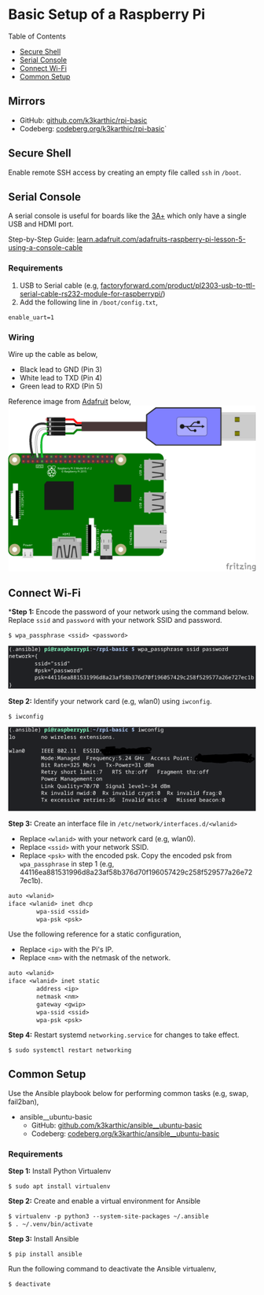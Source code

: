 # Basic Setup of a Raspberry Pi

Table of Contents
* [Secure Shell](#secure-shell)
* [Serial Console](#serial-console)
* [Connect Wi-Fi](#connect-wi-fi)
* [Common Setup](#common-setup)

## Mirrors

* GitHub: [github.com/k3karthic/rpi-basic](https://github.com/k3karthic/rpi-basic/)
* Codeberg: [codeberg.org/k3karthic/rpi-basic](https://codeberg.org/k3karthic/rpi-basic)`

## Secure Shell

Enable remote SSH access by creating an empty file called `ssh` in `/boot`.

## Serial Console

A serial console is useful for boards like the [3A+](https://www.raspberrypi.com/products/raspberry-pi-3-model-a-plus/) which only have a single USB and HDMI port.

Step-by-Step Guide: [learn.adafruit.com/adafruits-raspberry-pi-lesson-5-using-a-console-cable](https://learn.adafruit.com/adafruits-raspberry-pi-lesson-5-using-a-console-cable)

### Requirements

1. USB to Serial cable (e.g, [factoryforward.com/product/pl2303-usb-to-ttl-serial-cable-rs232-module-for-raspberrypi/](https://www.factoryforward.com/product/pl2303-usb-to-ttl-serial-cable-rs232-module-for-raspberrypi/))
2. Add the following line in `/boot/config.txt`,
```
enable_uart=1
```

### Wiring

Wire up the cable as below,
* Black lead to GND (Pin 3)
* White lead to TXD (Pin 4)
* Green lead to RXD (Pin 5)

Reference image from [Adafruit](https://learn.adafruit.com/adafruits-raspberry-pi-lesson-5-using-a-console-cable/connect-the-lead) below,
![serial console wiring](resources/serial_wiring.png)

## Connect Wi-Fi

***Step 1:** Encode the password of your network using the command below. Replace `ssid` and `password` with your network SSID and password.

```
$ wpa_passphrase <ssid> <password>
```

![screenshot of wpa_passphrase](resources/wpa_passphrase.png)

**Step 2:** Identify your network card (e.g, wlan0) using `iwconfig`.

```
$ iwconfig
```

![screenshot of iwconfig](resources/iwconfig.png)

**Step 3:** Create an interface file in `/etc/network/interfaces.d/<wlanid>`
* Replace `<wlanid>` with your network card (e.g, wlan0).
* Replace `<ssid>` with your network SSID.
* Replace `<psk>` with the encoded psk. Copy the encoded psk from `wpa_passphrase` in step 1 (e.g, 44116ea881531996d8a23af58b376d70f196057429c258f529577a26e727ec1b).

```
auto <wlanid>
iface <wlanid> inet dhcp
        wpa-ssid <ssid>
        wpa-psk <psk>
```

Use the following reference for a static configuration,
* Replace `<ip>` with the Pi's IP.
* Replace `<nm>` with the netmask of the network.

```
auto <wlanid>
iface <wlanid> inet static
        address <ip>
        netmask <nm>
        gateway <gwip>
        wpa-ssid <ssid>
        wpa-psk <psk>
```
  
**Step 4:** Restart systemd `networking.service` for changes to take effect.

```
$ sudo systemctl restart networking
```

## Common Setup

Use the Ansible playbook below for performing common tasks (e.g, swap, fail2ban),
* ansible__ubuntu-basic
  * GitHub: [github.com/k3karthic/ansible__ubuntu-basic](https://github.com/k3karthic/ansible__ubuntu-basic)
  * Codeberg: [codeberg.org/k3karthic/ansible__ubuntu-basic](https://codeberg.org/k3karthic/ansible__ubuntu-basic)

### Requirements

**Step 1:** Install Python Virtualenv
```
$ sudo apt install virtualenv
```

**Step 2:** Create and enable a virtual environment for Ansible
```
$ virtualenv -p python3 --system-site-packages ~/.ansible
$ . ~/.venv/bin/activate
```

**Step 3:** Install Ansible
```
$ pip install ansible
```

Run the following command to deactivate the Ansible virtualenv,
```
$ deactivate
```
